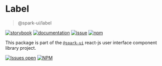 # Label
> @spark-ui/label

[![storybook](https://img.shields.io/badge/storybook-black?logo=storybook)](https://sparkui.vercel.app/?path=/docs/components-label--docs)
[![documentation](https://img.shields.io/badge/documentation-black?logo=googledocs)](https://sparkui-adv.vercel.app/docs/components/label)
[![issue](https://img.shields.io/badge/report%20a%20bug-black?logo=openbugbounty&logoColor=red)](https://github.com/adevinta/spark/issues/new?&projects=4&template=bug-report.yml&assignees=&labels=component,label)
[![npm](https://img.shields.io/npm/dt/%40spark-ui/label?logo=npm&labelColor=black)](https://www.npmjs.com/package/@spark-ui/label)


This package is part of the [`@spark-ui`](https://github.com/adevinta/spark) react-js user interface component library project.

[![Issues open](https://img.shields.io/github/issues-search/adevinta/spark?query=is%3Aopen%20label%3Acomponent%20label%3Alabel&logo=openbugbounty&logoColor=red&label=issues%20open&color=red)](https://github.com/adevinta/spark/issues?q=is%3Aopen+label%3Acomponent+label%3Alabel)
[![NPM](https://img.shields.io/npm/l/%40spark-ui%2Flabel)](https://github.com/adevinta/spark/blob/main/packages/components/label/LICENSE.md)
